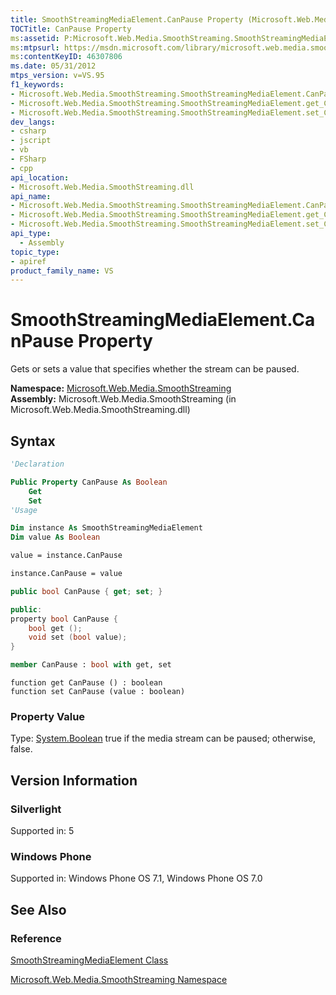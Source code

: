 ```yaml
---
title: SmoothStreamingMediaElement.CanPause Property (Microsoft.Web.Media.SmoothStreaming)
TOCTitle: CanPause Property
ms:assetid: P:Microsoft.Web.Media.SmoothStreaming.SmoothStreamingMediaElement.CanPause
ms:mtpsurl: https://msdn.microsoft.com/library/microsoft.web.media.smoothstreaming.smoothstreamingmediaelement.canpause(v=VS.95)
ms:contentKeyID: 46307806
ms.date: 05/31/2012
mtps_version: v=VS.95
f1_keywords:
- Microsoft.Web.Media.SmoothStreaming.SmoothStreamingMediaElement.CanPause
- Microsoft.Web.Media.SmoothStreaming.SmoothStreamingMediaElement.get_CanPause
- Microsoft.Web.Media.SmoothStreaming.SmoothStreamingMediaElement.set_CanPause
dev_langs:
- csharp
- jscript
- vb
- FSharp
- cpp
api_location:
- Microsoft.Web.Media.SmoothStreaming.dll
api_name:
- Microsoft.Web.Media.SmoothStreaming.SmoothStreamingMediaElement.CanPause
- Microsoft.Web.Media.SmoothStreaming.SmoothStreamingMediaElement.get_CanPause
- Microsoft.Web.Media.SmoothStreaming.SmoothStreamingMediaElement.set_CanPause
api_type:
  - Assembly
topic_type:
- apiref
product_family_name: VS
---
```


# SmoothStreamingMediaElement.CanPause Property

Gets or sets a value that specifies whether the stream can be paused.

**Namespace:**  [Microsoft.Web.Media.SmoothStreaming](microsoft-web-media-smoothstreaming-namespace_1.md)  
**Assembly:**  Microsoft.Web.Media.SmoothStreaming (in Microsoft.Web.Media.SmoothStreaming.dll)

## Syntax

```vb
'Declaration

Public Property CanPause As Boolean
    Get
    Set
'Usage

Dim instance As SmoothStreamingMediaElement
Dim value As Boolean

value = instance.CanPause

instance.CanPause = value
```

```csharp
public bool CanPause { get; set; }
```

```cpp
public:
property bool CanPause {
    bool get ();
    void set (bool value);
}
```

``` fsharp
member CanPause : bool with get, set
```

```jscript
function get CanPause () : boolean
function set CanPause (value : boolean)
```

### Property Value

Type: [System.Boolean](https://msdn.microsoft.com/library/a28wyd50\(v=vs.95\))  
true if the media stream can be paused; otherwise, false.

## Version Information

### Silverlight

Supported in: 5  

### Windows Phone

Supported in: Windows Phone OS 7.1, Windows Phone OS 7.0  

## See Also

### Reference

[SmoothStreamingMediaElement Class](smoothstreamingmediaelement-class-microsoft-web-media-smoothstreaming_1.md)

[Microsoft.Web.Media.SmoothStreaming Namespace](microsoft-web-media-smoothstreaming-namespace_1.md)
